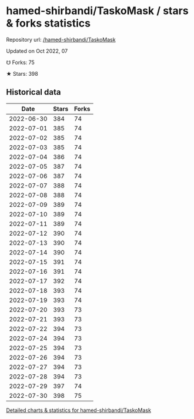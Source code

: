 # hamed-shirbandi/TaskoMask / stars & forks statistics

Repository url: [/hamed-shirbandi/TaskoMask](https://github.com/hamed-shirbandi/TaskoMask)

Updated on Oct 2022, 07

☋ Forks: 75

★ Stars: 398

## Historical data
| Date | Stars | Forks |
|------|-------|-------|
| 2022-06-30 | 384 | 74 | 
| 2022-07-01 | 385 | 74 | 
| 2022-07-02 | 385 | 74 | 
| 2022-07-03 | 385 | 74 | 
| 2022-07-04 | 386 | 74 | 
| 2022-07-05 | 387 | 74 | 
| 2022-07-06 | 387 | 74 | 
| 2022-07-07 | 388 | 74 | 
| 2022-07-08 | 388 | 74 | 
| 2022-07-09 | 389 | 74 | 
| 2022-07-10 | 389 | 74 | 
| 2022-07-11 | 389 | 74 | 
| 2022-07-12 | 390 | 74 | 
| 2022-07-13 | 390 | 74 | 
| 2022-07-14 | 390 | 74 | 
| 2022-07-15 | 391 | 74 | 
| 2022-07-16 | 391 | 74 | 
| 2022-07-17 | 392 | 74 | 
| 2022-07-18 | 393 | 74 | 
| 2022-07-19 | 393 | 74 | 
| 2022-07-20 | 393 | 73 | 
| 2022-07-21 | 393 | 73 | 
| 2022-07-22 | 394 | 73 | 
| 2022-07-24 | 394 | 73 | 
| 2022-07-25 | 394 | 73 | 
| 2022-07-26 | 394 | 73 | 
| 2022-07-27 | 394 | 73 | 
| 2022-07-28 | 394 | 73 | 
| 2022-07-29 | 397 | 74 | 
| 2022-07-30 | 398 | 75 | 


[Detailed charts & statistics for hamed-shirbandi/TaskoMask](https://reviewgithub.com/rep/hamed-shirbandi/TaskoMask)

